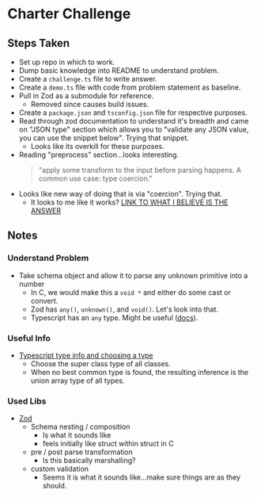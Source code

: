 # Charter Challenge

## Steps Taken

* Set up repo in which to work.
* Dump basic knowledge into README to understand problem.
* Create a `challenge.ts` file to write answer.
* Create a `demo.ts` file with code from problem statement as baseline.
* Pull in Zod as a submodule for reference.
    * Removed since causes build issues.
* Create a `package.json` and `tsconfig.json` file for respective purposes.
* Read through zod documentation to understand it's breadth and came on "JSON type" section which allows you to "validate any JSON value, you can use the snippet below". Trying that snippet.
    * Looks like its overkill for these purposes.
* Reading "preprocess" section...looks interesting.
    > "apply some transform to the input before parsing happens. A common use case: type coercion."
* Looks like new way of doing that is via "coercion". Trying that.
    * It looks to me like it works? [LINK TO WHAT I BELIEVE IS THE ANSWER](https://github.com/danelikethedog/charter-challenge/blob/b90f2481fd1bf1ed97413cf7c496267ce5025839/challenge.ts#L7)

## Notes

### Understand Problem

* Take schema object and allow it to parse any unknown primitive into a number
    * In C, we would make this a `void *` and either do some cast or convert.
    * Zod has `any()`, `unknown()`, and `void()`. Let's look into that.
    * Typescript has an `any` type. Might be useful ([docs](https://www.typescriptlang.org/docs/handbook/2/everyday-types.html)).

### Useful Info

* [Typescript type info and choosing a type](https://www.typescriptlang.org/docs/handbook/type-inference.html)
    * Choose the super class type of all classes.
    * When no best common type is found, the resulting inference is the union array type of all types.

### Used Libs

* [Zod](https://github.com/colinhacks/zod)
    * Schema nesting / composition
        * Is what it sounds like
        * feels initially like struct within struct in C
    * pre / post parse transformation
        * Is this basically marshalling?
    * custom validation
        * Seems it is what it sounds like...make sure things are as they should.


